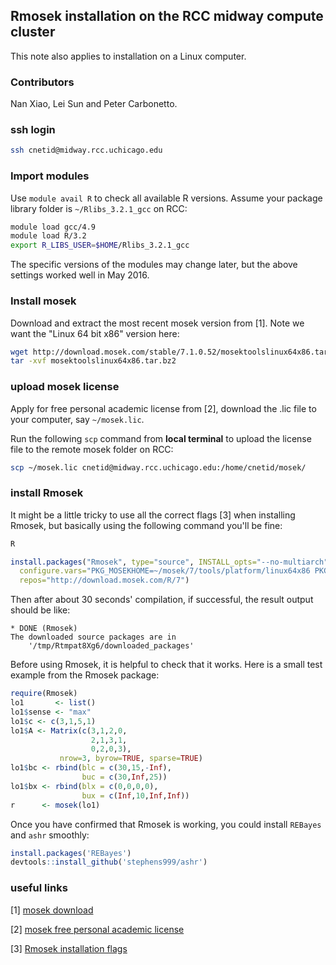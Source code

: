 ## Rmosek installation on the RCC midway compute cluster

This note also applies to installation on a Linux computer.

### Contributors

Nan Xiao, Lei Sun and Peter Carbonetto.

### ssh login

```bash
ssh cnetid@midway.rcc.uchicago.edu
```

### Import modules

Use `module avail R` to check all available R versions. Assume your
package library folder is `~/Rlibs_3.2.1_gcc` on RCC:

```bash
module load gcc/4.9
module load R/3.2
export R_LIBS_USER=$HOME/Rlibs_3.2.1_gcc
```

The specific versions of the modules may change later, but the above
settings worked well in May 2016.

### Install mosek

Download and extract the most recent mosek version from [1]. Note we
want the "Linux 64 bit x86" version here:

```bash
wget http://download.mosek.com/stable/7.1.0.52/mosektoolslinux64x86.tar.bz2
tar -xvf mosektoolslinux64x86.tar.bz2
```

### upload mosek license

Apply for free personal academic license from [2], download the .lic
file to your computer, say `~/mosek.lic`.

Run the following `scp` command from **local terminal** to upload the
license file to the remote mosek folder on RCC:

```bash
scp ~/mosek.lic cnetid@midway.rcc.uchicago.edu:/home/cnetid/mosek/
```

### install Rmosek

It might be a little tricky to use all the correct flags [3] when
installing Rmosek, but basically using the following command you'll be
fine:

```bash
R
```
```r
install.packages("Rmosek", type="source", INSTALL_opts="--no-multiarch",
  configure.vars="PKG_MOSEKHOME=~/mosek/7/tools/platform/linux64x86 PKG_MOSEKLIB=mosek64",
  repos="http://download.mosek.com/R/7")
```

Then after about 30 seconds' compilation, if successful, the result
output should be like:

```
* DONE (Rmosek)
The downloaded source packages are in
    '/tmp/Rtmpat8Xg6/downloaded_packages'
```

Before using Rmosek, it is helpful to check that it works. 
Here is a small test example from the Rmosek package:

```r
require(Rmosek)
lo1       <- list()
lo1$sense <- "max"
lo1$c <- c(3,1,5,1)
lo1$A <- Matrix(c(3,1,2,0,
                  2,1,3,1,
                  0,2,0,3),
	       nrow=3, byrow=TRUE, sparse=TRUE)
lo1$bc <- rbind(blc = c(30,15,-Inf),
                buc = c(30,Inf,25))
lo1$bx <- rbind(blx = c(0,0,0,0),
                bux = c(Inf,10,Inf,Inf))
r      <- mosek(lo1)
```

Once you have confirmed that Rmosek is working, you could install
`REBayes` and `ashr` smoothly:

```r
install.packages('REBayes')
devtools::install_github('stephens999/ashr')
```

### useful links

[1] [mosek download](https://www.mosek.com/resources/downloads)

[2] [mosek free personal academic license](https://www.mosek.com/resources/academic-license)

[3] [Rmosek installation flags](https://stephenslab.slack.com/archives/rtips/p1461621202000012)

